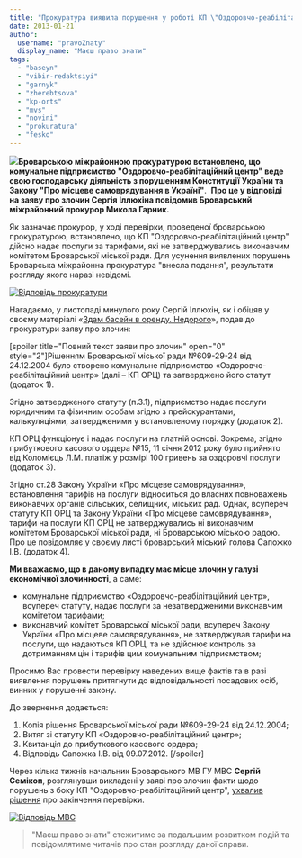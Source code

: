 ```yaml
---
title: "Прокуратура виявила порушення у роботі КП \"Оздоровчо-реабілітаційний центр\""
date: 2013-01-21
author: 
  username: "pravoZnaty"
  display_name: "Маєш право знати"
tags: 
  - "baseyn"
  - "vibir-redaktsiyi"
  - "garnyk"
  - "zherebtsova"
  - "kp-orts"
  - "mvs"
  - "novini"
  - "prokuratura"
  - "fesko"
---
```


[![](https://mpz.brovary.org/wp-content/uploads/2013/01/prok.jpg)](https://mpz.brovary.org/wp-content/uploads/2013/01/prok.jpg)**Броварською міжрайонною прокуратурою встановлено, що комунальне підприємство "Оздоровчо-реабілітаційний центр" веде свою господарську діяльність з порушенням Конституції України та Закону "Про місцеве самоврядування в Україні"**.  **Про це у відповіді на заяву про злочин Сергія Іллюхіна повідомив Броварський міжрайонний прокурор Микола Гарник.**

Як зазначає прокурор, у ході перевірки, проведеної броварською прокуратурою, встановлено, що КП "Оздоровчо-реабілітаційний центр" дійсно надає послуги за тарифами, які не затверджувались виконавчим комітетом Броварської міської ради. Для усунення виявлених порушень Броварська міжрайонна прокуратура "внесла подання", результати розгляду якого наразі невідомі.

[![Відповідь прокуратури](https://mpz.brovary.org/wp-content/uploads/2013/01/kp-orc-prokuratura21.jpg)](https://mpz.brovary.org/wp-content/uploads/2013/01/kp-orc-prokuratura21.jpg)

Нагадаємо, у листопаді минулого року Сергій Іллюхін, як і обіцяв у своєму матеріалі «[Здам басейн в оренду. Недорого](https://mpz.brovary.org/zdam-baseyn-v-orendu-nedorogo/)», подав до прокуратури заяву про злочин:

\[spoiler title="Повний текст заяви про злочин" open="0" style="2"\]Рішенням Броварської міської ради №609-29-24 від 24.12.2004 було створено комунальне підприємство «Оздоровчо-реабілітаційний центр» (далі – КП ОРЦ) та затверджено його статут (додаток 1).

Згідно затвердженого статуту (п.3.1), підприємство надає послуги юридичним та фізичним особам згідно з прейскурантами, калькуляціями, затвердженими у встановленому порядку (додаток 2).

КП ОРЦ функціонує і надає послуги на платній основі. Зокрема, згідно прибуткового касового ордера №15, 11 січня 2012 року було прийнято від Коломієць Л.М. платіж у розмірі 100 гривень за оздоровчі послуги (додаток 3).

Згідно ст.28 Закону України «Про місцеве самоврядування», встановлення тарифів на послуги відноситься до власних повноважень виконавчих органів сільських, селищних, міських рад. Однак, всупереч статуту КП ОРЦ та Закону України «Про місцеве самоврядування», тарифи на послуги КП ОРЦ не затверджувались ні виконавчим комітетом Броварської міської ради, ні Броварською міською радою. Про це повідомляє у своєму листі броварський міський голова Сапожко І.В. (додаток 4).

**Ми вважаємо, що в даному випадку має місце злочин у галузі економічної злочинності**, а саме:

- комунальне підприємство «Оздоровчо-реабілітаційний центр», всупереч статуту, надає послуги за незатвердженими виконавчим комітетом тарифами;
- виконавчий комітет Броварської міської ради, всупереч Закону України «Про місцеве самоврядування», не затверджував тарифи на послуги, що надаються КП ОРЦ, та не здійснює контроль за дотриманням цін і тарифів цим комунальним підприємством;

Просимо Вас провести перевірку наведених вище фактів та в разі виявлення порушень притягнути до відповідальності посадових осіб, винних у порушенні закону.

До звернення додається:

1. Копія рішення Броварської міської ради №609-29-24 від 24.12.2004;
2. Витяг зі статуту КП «Оздоровчо-реабілітаційний центр»;
3. Квитанція до прибуткового касового ордера;
4. Відповідь Сапожка І.В. від 09.07.2012. \[/spoiler\]

Через кілька тижнів начальник Броварського МВ ГУ МВС **Сергій Семікоп**, розглянувши викладені у заяві про злочин факти щодо порушень з боку КП "Оздоровчо-реабілітаційний центр", [ухвалив рішення](https://mpz.brovary.org/noviy-kriminalno-protsesualniy-kodeks-u-diyi/ "Новий кримінально-процесуальний кодекс у дії?") про закінчення перевірки.

[![Відповідь МВС](https://mpz.brovary.org/wp-content/uploads/2013/01/kp-orc-mvs.jpg)](https://mpz.brovary.org/wp-content/uploads/2013/01/kp-orc-mvs.jpg)

> "Маєш право знати" стежитиме за подальшим розвитком подій та повідомлятиме читачів про стан розгляду даної справи.
